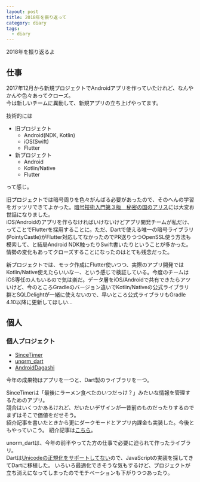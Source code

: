 ```yaml
---
layout: post
title: 2018年を振り返って
category: diary
tags:
  - diary
---
```


2018年を振り返るよ

## 仕事

2017年12月から新規プロジェクトでAndroidアプリを作っていたけれど、なんやかんや色々あってクローズ。  
今は新しいチームに異動して、新規アプリの立ち上げやってます。

技術的には

- 旧プロジェクト
  - Android(NDK, Kotlin)
  - iOS(Swift)
  - Flutter
- 新プロジェクト
  - Android
  - Kotlin/Native
  - Flutter

って感じ。

旧プロジェクトでは暗号周りを色々がんばる必要があったので、そのへんの学習をガッツリできてよかった。[暗号技術入門第３版　秘密の国のアリス](https://amzn.to/2L76GcO)には大変お世話になりました。  
iOS/Androidのアプリを作らなければいけないけどアプリ開発チームが私だけ、ってことでFlutterを採用することに。ただ、Dartで使える唯一の暗号ライブラリ(PointyCastle)がFlutter対応してなかったのでPR送りつつOpenSSL使う方法も模索して、と結局Android NDK触ったりSwift書いたりということが多かった。  
情勢の変化もあってクローズすることになったのはとても残念だった。

新プロジェクトでは、モック作成にFlutter使いつつ、実際のアプリ開発ではKotlin/Native使えたらいいなー、という感じで検証している。今度のチームはiOS専任の人もいるので気は楽だ。データ層をiOS/Androidで共有できたらアツいけど、今のところGradleのバージョン違いでKotlin/Nativeの公式ライブラリ群とSQLDelightが一緒に使えないので、早いところ公式ライブラリもGradle 4.10以降に更新してほしい…

## 個人

### 個人プロジェクト

- [SinceTimer](https://play.google.com/store/apps/details?id=com.codingfeline.sincetimer)
- [unorm_dart](https://github.com/yshrsmz/unorm-dart)
- [AndroidDagashi](https://androiddagashi.github.io)

今年の成果物はアプリを一つと、Dart製のライブラリを一つ。

SinceTimerは「最後にラーメン食べたのいつだっけ？」みたいな情報を管理するためのアプリ。  
競合はいくつかあるけれど、だいたいデザインが一昔前のものだったりするのでまずはそこで価値をだせそう。  
紹介記事を書いたときから更にダークモードとアプリ内課金も実装した。今後ともやっていこう。
紹介記事は[こちら](https://www.yslibrary.net/2018/11/29/sincetimer-android-released/)。

unorm_dartは、今年の前半やってた方の仕事で必要に迫られて作ったライブラリ。  
Dartは[Unicodeの正規化をサポートしてない](https://github.com/dart-lang/sdk/issues/3174)ので、JavaScriptの実装を探してきてDartに移植した。
いろいろ最適化できそうな気もするけど、プロジェクトが立ち消えになってしまったのでモチベーションも下がりつつあったり。
